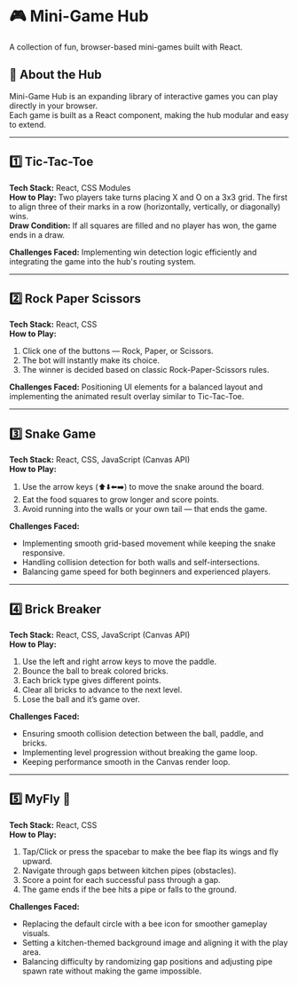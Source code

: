 # 🎮 Mini-Game Hub

A collection of fun, browser-based mini-games built with React.

## 📝 About the Hub
Mini-Game Hub is an expanding library of interactive games you can play directly in your browser.  
Each game is built as a React component, making the hub modular and easy to extend.

---

## 1️⃣ Tic-Tac-Toe
**Tech Stack:** React, CSS Modules  
**How to Play:** Two players take turns placing X and O on a 3x3 grid. The first to align three of their marks in a row (horizontally, vertically, or diagonally) wins.  
**Draw Condition:** If all squares are filled and no player has won, the game ends in a draw.  

**Challenges Faced:** Implementing win detection logic efficiently and integrating the game into the hub's routing system.

---

## 2️⃣ Rock Paper Scissors
**Tech Stack:** React, CSS  
**How to Play:**  
1. Click one of the buttons — Rock, Paper, or Scissors.  
2. The bot will instantly make its choice.  
3. The winner is decided based on classic Rock-Paper-Scissors rules.

**Challenges Faced:** Positioning UI elements for a balanced layout and implementing the animated result overlay similar to Tic-Tac-Toe.

---

## 3️⃣ Snake Game  
**Tech Stack:** React, CSS, JavaScript (Canvas API)  
**How to Play:**  
1. Use the arrow keys (⬆️⬇️⬅️➡️) to move the snake around the board.  
2. Eat the food squares to grow longer and score points.  
3. Avoid running into the walls or your own tail — that ends the game.  

**Challenges Faced:**  
- Implementing smooth grid-based movement while keeping the snake responsive.  
- Handling collision detection for both walls and self-intersections.  
- Balancing game speed for both beginners and experienced players.

---

## 4️⃣ Brick Breaker  
**Tech Stack:** React, CSS, JavaScript (Canvas API)  
**How to Play:**  
1. Use the left and right arrow keys to move the paddle.  
2. Bounce the ball to break colored bricks.  
3. Each brick type gives different points.  
4. Clear all bricks to advance to the next level.  
5. Lose the ball and it’s game over.

**Challenges Faced:**  
- Ensuring smooth collision detection between the ball, paddle, and bricks.  
- Implementing level progression without breaking the game loop.  
- Keeping performance smooth in the Canvas render loop.

---

## 5️⃣ MyFly 🐝   
**Tech Stack:** React, CSS  
**How to Play:**  
1. Tap/Click or press the spacebar to make the bee flap its wings and fly upward.  
2. Navigate through gaps between kitchen pipes (obstacles).  
3. Score a point for each successful pass through a gap.  
4. The game ends if the bee hits a pipe or falls to the ground.  

**Challenges Faced:**  
- Replacing the default circle with a bee icon for smoother gameplay visuals.  
- Setting a kitchen-themed background image and aligning it with the play area.  
- Balancing difficulty by randomizing gap positions and adjusting pipe spawn rate without making the game impossible.

